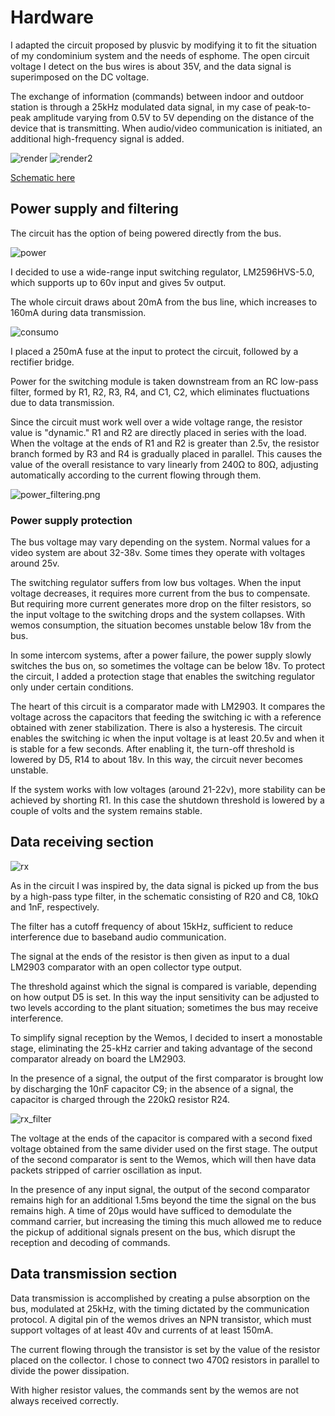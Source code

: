 # Hardware

I adapted the circuit proposed by plusvic by modifying it to fit the situation of my condominium system and the needs of esphome.
The open circuit voltage I detect on the bus wires is about 35V, and the data signal is superimposed on the DC voltage.

The exchange of information (commands) between indoor and outdoor station is through a 25kHz modulated data signal, in my case of peak-to-peak amplitude varying from 0.5V to 5V depending on the distance of the device that is transmitting.
When audio/video communication is initiated, an additional high-frequency signal is added.

![render](/images/render_fronte.png) ![render2](/images/render_retro.png)

[Schematic here](schematic_2.5.pdf)

## Power supply and filtering

The circuit has the option of being powered directly from the bus.

![power](images/power.png)

I decided to use a wide-range input switching regulator, LM2596HVS-5.0, which supports up to 60v input and gives 5v output.

The whole circuit draws about 20mA from the bus line, which increases to 160mA during data transmission.

![consumo](images/consumo.png)

I placed a 250mA fuse at the input to protect the circuit, followed by a rectifier bridge.

Power for the switching module is taken downstream from an RC low-pass filter, formed by R1, R2, R3, R4, and C1, C2, which eliminates fluctuations due to data transmission. 

Since the circuit must work well over a wide voltage range, the resistor value is "dynamic."
R1 and R2 are directly placed in series with the load.
When the voltage at the ends of R1 and R2 is greater than 2.5v, the resistor branch formed by R3 and R4 is gradually placed in parallel.
This causes the value of the overall resistance to vary linearly from 240Ω to 80Ω, adjusting automatically according to the current flowing through them.

![power_filtering.png](images/power_filtering.png)

### Power supply protection

The bus voltage may vary depending on the system.
Normal values for a video system are about 32-38v.
Some times they operate with voltages around 25v.

The switching regulator suffers from low bus voltages.
When the input voltage decreases, it requires more current from the bus to compensate.
But requiring more current generates more drop on the filter resistors, so the input voltage to the switching drops and the system collapses.
With wemos consumption, the situation becomes unstable below 18v from the bus.
 
In some intercom systems, after a power failure, the power supply slowly switches the bus on, so sometimes the voltage can be below 18v.
To protect the circuit, I added a protection stage that enables the switching regulator only under certain conditions.

The heart of this circuit is a comparator made with LM2903. It compares the voltage across the capacitors that feeding the switching ic with a reference obtained with zener stabilization. There is also a hysteresis. The circuit enables the switching ic when the input voltage is at least 20.5v and when it is stable for a few seconds.
After enabling it, the turn-off threshold is lowered by D5, R14 to about 18v.
In this way, the circuit never becomes unstable.

If the system works with low voltages (around 21-22v), more stability can be achieved by shorting R1.
In this case the shutdown threshold is lowered by a couple of volts and the system remains stable.

## Data receiving section

![rx](images/rx.png)

As in the circuit I was inspired by, the data signal is picked up from the bus by a high-pass type filter, in the schematic consisting of R20 and C8, 10kΩ and 1nF, respectively.

The filter has a cutoff frequency of about 15kHz, sufficient to reduce interference due to baseband audio communication.

The signal at the ends of the resistor is then given as input to a dual LM2903 comparator with an open collector type output.

The threshold against which the signal is compared is variable, depending on how output D5 is set.
In this way the input sensitivity can be adjusted to two levels according to the plant situation; sometimes the bus may receive interference.

To simplify signal reception by the Wemos, I decided to insert a monostable stage, eliminating the 25-kHz carrier and taking advantage of the second comparator already on board the LM2903.

In the presence of a signal, the output of the first comparator is brought low by discharging the 10nF capacitor C9; in the absence of a signal, the capacitor is charged through the 220kΩ resistor R24.

![rx_filter](images/rx_filter.png)

The voltage at the ends of the capacitor is compared with a second fixed voltage obtained from the same divider used on the first stage.
The output of the second comparator is sent to the Wemos, which will then have data packets stripped of carrier oscillation as input.

In the presence of any input signal, the output of the second comparator remains high for an additional 1.5ms beyond the time the signal on the bus remains high.
A time of 20µs would have sufficed to demodulate the command carrier, but increasing the timing this much allowed me to reduce the pickup of additional signals present on the bus, which disrupt the reception and decoding of commands.

## Data transmission section

Data transmission is accomplished by creating a pulse absorption on the bus, modulated at 25kHz, with the timing dictated by the communication protocol.
A digital pin of the wemos drives an NPN transistor, which must support voltages of at least 40v and currents of at least 150mA.

The current flowing through the transistor is set by the value of the resistor placed on the collector.
I chose to connect two 470Ω resistors in parallel to divide the power dissipation.

With higher resistor values, the commands sent by the wemos are not always received correctly.


